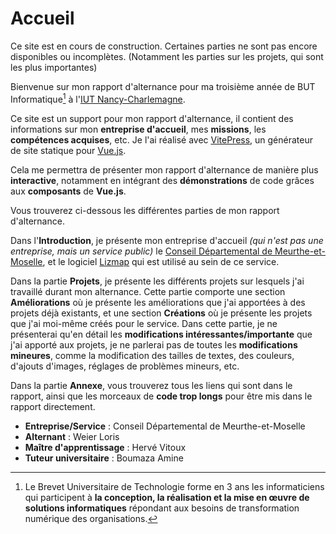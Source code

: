 # Accueil

<script setup>
import CustomContainer from '/components/CustomContainer.vue'
</script>

<custom-container type="warning">
<p>
Ce site est en cours de construction. Certaines parties ne sont pas encore disponibles ou incomplètes. 
(Notamment les parties sur les projets, qui sont les plus importantes)
</p>
</custom-container>

Bienvenue sur mon rapport d'alternance pour ma troisième année de BUT Informatique[^1] à l'[IUT Nancy-Charlemagne](https://iut-charlemagne.univ-lorraine.fr/).

Ce site est un support pour mon rapport d'alternance, il contient des informations sur mon **entreprise d'accueil**, mes **missions**, les **compétences acquises**, etc.
Je l'ai réalisé avec [VitePress](https://vitepress.vuejs.org/), un générateur de site statique pour [Vue.js](https://v3.vuejs.org/).

Cela me permettra de présenter mon rapport d'alternance de manière plus **interactive**, notamment en intégrant des **démonstrations** de code grâces aux **composants** de **Vue.js**.

Vous trouverez ci-dessous les différentes parties de mon rapport d'alternance.

Dans l'**Introduction**, je présente mon entreprise d'accueil *(qui n'est pas une entreprise, mais un service public)*
le [Conseil Départemental de Meurthe-et-Moselle](https://www.meurthe-et-moselle.fr/),
et le logiciel [Lizmap](https://www.lizmap.com/) qui est utilisé au sein de ce service.

Dans la partie **Projets**, je présente les différents projets sur lesquels j'ai travaillé durant mon alternance.
Cette partie comporte une section **Améliorations** où je présente les améliorations que j'ai apportées à des projets déjà existants,
et une section **Créations** où je présente les projets que j'ai moi-même créés pour le service.
Dans cette partie, je ne présenterai qu'en détail les **modifications intéressantes/importante** que j'ai apporté aux projets, je ne parlerai pas de toutes les **modifications mineures**,
comme la modification des tailles de textes, des couleurs, d'ajouts d'images, réglages de problèmes mineurs, etc.

Dans la partie **Annexe**, vous trouverez tous les liens qui sont dans le rapport, ainsi que les morceaux de **code trop longs** pour être mis dans le rapport directement.

<custom-container type="info">
<ul>
    <li><strong>Entreprise/Service</strong> : Conseil Départemental de Meurthe-et-Moselle</li>
    <li><strong>Alternant</strong> : Weier Loris</li>
    <li><strong>Maître d'apprentissage</strong> : Hervé Vitoux</li>
    <li><strong>Tuteur universitaire</strong> : Boumaza Amine</li>
</ul>
</custom-container>

[^1]: Le Brevet Universitaire de Technologie forme en 3 ans les informaticiens qui participent à **la conception, 
la réalisation et la mise en œuvre de solutions informatiques** répondant aux besoins de transformation numérique des organisations.
